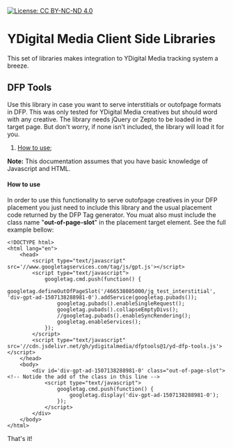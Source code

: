 [![License: CC BY-NC-ND 4.0](https://licensebuttons.net/l/by-nc-nd/4.0/80x15.png)](https://creativecommons.org/licenses/by-nc-nd/4.0/)


YDigital Media Client Side Libraries
====

This set of libraries makes integration to YDigital Media tracking system a breeze.



## DFP Tools
Use this library in case you want to serve interstitials or outofpage formats in DFP. This was only tested for YDigital Media creatives but should word with any creative.
The library needs jQuery or Zepto to be loaded in the target page. But don't worry, if none isn't included, the library will load it for you.

1. [How to use](#how-to-use);

**Note:** This documentation assumes that you have basic knowledge of Javascript and HTML.



#### How to use
In order to use this functionality to serve outofpage creatives in your DFP placement you just need to include this library and the usual placement code returned by the DFP Tag generator. You muat also must include the class name "**out-of-page-slot**" in the placement target element.
See the full example bellow:
```
<!DOCTYPE html>
<html lang="en">
    <head>
        <script type="text/javascript" src='//www.googletagservices.com/tag/js/gpt.js'></script>
        <script type="text/javascript">
            googletag.cmd.push(function() {
                googletag.defineOutOfPageSlot('/466538085000/jg_test_interstitial', 'div-gpt-ad-1507138288981-0').addService(googletag.pubads());
                googletag.pubads().enableSingleRequest();
                googletag.pubads().collapseEmptyDivs();
                //googletag.pubads().enableSyncRendering();
                googletag.enableServices();
            });
        </script>
        <script type="text/javascript" src='//cdn.jsdelivr.net/gh/ydigitalmedia/dfptools@1/yd-dfp-tools.js'></script>
    </head>
    <body>
        <div id='div-gpt-ad-1507138288981-0' class="out-of-page-slot"><!-- Notide the add of the class in this line -->
            <script type="text/javascript">
                googletag.cmd.push(function() {
                    googletag.display('div-gpt-ad-1507138288981-0');
                });
            </script>
        </div>
    </body>
</html>
```

That's it!

